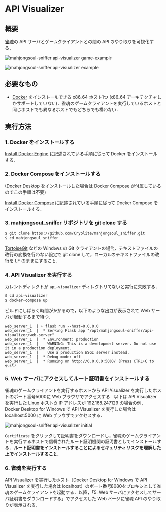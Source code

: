 # API Visualizer

## 概要

[雀魂](https://mahjongsoul.com/)の API サーバとゲームクライアントとの間の API のやり取りを可視化する．

![mahjongsoul-sniffer api-visualizer game-example](https://user-images.githubusercontent.com/180041/106376258-e9b47100-63d6-11eb-926c-ba29e2b6b816.png)

![mahjongsoul-sniffer api-visualizer example](https://user-images.githubusercontent.com/180041/106376286-2bddb280-63d7-11eb-8e35-5ad149652e9e.png)

## 必要なもの

- [Docker](https://www.docker.com/) をインストールできる x86_64 ホスト1つ (x86_64 アーキテクチャしかサポートしていない)．雀魂のゲームクライアントを実行しているホストと同じホストでも異なるホストでもどちらでも構わない．

## 実行方法

### 1. Docker をインストールする

[Install Docker Engine](https://docs.docker.com/engine/install/) に記述されている手順に従って Docker をインストールする．

### 2. Docker Compose をインストールする

(Docker Desktop をインストールした場合は Docker Compose が付属しているのでこの手順は不要)

[Install Docker Compose](https://docs.docker.com/compose/install/) に記述されている手順に従って Docker Compose をインストールする．

### 3. mahjongsoul_sniffer リポジトリを git clone する

```bash
$ git clone https://github.com/Cryolite/mahjongsoul_sniffer.git
$ cd mahjongsoul_sniffer
```

[TortoiseGit](https://tortoisegit.org/) などの Windows の Git クライアントの場合，テキストファイルの改行の変換を行わない設定で git clone して，ローカルのテキストファイルの改行を LF のままにすること．

### 4. API Visualizer を実行する

カレントディレクトが `api-visualizer` ディレクトリでないと実行に失敗する．

```bash
$ cd api-visualizer
$ docker-compose up
```

ビルドにしばらく時間がかかるので，以下のような出力が表示されて Web サーバが起動するまで待つ．

```
web_server_1  | + flask run --host=0.0.0.0
web_server_1  |  * Serving Flask app "/opt/mahjongsoul-sniffer/api-visualizer/web-server"
web_server_1  |  * Environment: production
web_server_1  |    WARNING: This is a development server. Do not use it in a production deployment.
web_server_1  |    Use a production WSGI server instead.
web_server_1  |  * Debug mode: off
web_server_1  |  * Running on http://0.0.0.0:5000/ (Press CTRL+C to quit)
```

### 5. Web サーバにアクセスしてルート証明書をインストールする

雀魂のゲームクライアントを実行するホストから API Visualizer を実行したホストのポート番号5000に Web ブラウザでアクセスする．以下は API Visualizer を実行した Linux ホストの IP アドレスが 192.168.247.129 の場合の例． Docker Desktop for Windows で API Visualizer を実行した場合は localhost:5000 に Web ブラウザでアクセスする．

![mahjongsoul-sniffer api-visualizer initial](https://user-images.githubusercontent.com/180041/106376020-950ff680-63d4-11eb-8df4-2145bbc54475.png)

`Certificate` をクリックして証明書をダウンロードし，雀魂のゲームクライアントを実行するホストで信頼されたルート証明機関の証明書としてインストールする．**ルート証明書をインストールすることによるセキュリティリスクを理解した上でインストールすること．**

### 6. 雀魂を実行する

API Visualizer を実行したホスト（Docker Desktop for Windows で API Visualizer を実行した場合は localhost）のポート番号8080をプロキシとして雀魂のゲームクライアントを起動する．以降，「5. Web サーバにアクセスしてサーバ証明書をダウンロードする」でアクセスした Web ページに雀魂 API のやり取りが表示される．
